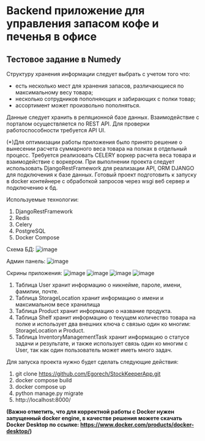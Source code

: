 <h1>Backend приложение для управления запасом кофе и печенья в офисе</h1>
<h2>Тестовое задание в Numedy</h2>

Структуру хранения информации следует выбрать с учетом того что: 
* есть несколько мест для хранения запасов, различающиеся по максимальному весу товара; 
* несколько сотрудников пополняющих и забирающих с полки товар; 
* ассортимент может произвольно пополняться.

Данные следует хранить в реляционной базе данных. 
Взаимодействие с порталом осуществляется по REST API. Для проверки работоспособности требуется API UI.

(*)Для оптимизации работы приложения было принято решение о вынесении расчета суммарного веса товара на полках в отдельный процесс. Требуется реализовать CELERY воркер расчета веса товара и взаимодействие с воркером.
При выполнении проекта следует использовать DjangoRestFramework для реализации API, ORM DJANGO для подключения к базе данных. Готовый проект подготовить к запуску в docker контейнере с обработкой запросов через wsgi веб сервер и подключению к бд.



Используемые технологии:
1) DjangoRestFramework
2) Redis
3) Celery
4) PostgreSQL
5) Docker Compose

Схема БД:
![image](https://github.com/Egorech/StockKeeperApp/assets/90097022/f79e0fd0-23c6-4d03-b72c-04816cc39aa0)

Админ панель:
![image](https://github.com/Egorech/StockKeeperApp/assets/90097022/2e6b2d3e-c5eb-4e5a-94cb-b54f1275e961)

Скрины приложения:
![image](https://github.com/Egorech/StockKeeperApp/assets/90097022/08fb0ff7-5549-4155-8ce0-8185768d0d27)
![image](https://github.com/Egorech/StockKeeperApp/assets/90097022/16a86446-9bed-45fc-8932-1110347ee3c3)
![image](https://github.com/Egorech/StockKeeperApp/assets/90097022/257ca8bb-873e-4b58-936e-c014e775c18f)
![image](https://github.com/Egorech/StockKeeperApp/assets/90097022/a0a0fc7c-cbca-4cfc-83b8-6fd2b3aebed4)



1) Таблица User хранит информацию о никнейме, пароле, имени, фамилии, почте.
2) Таблица StorageLocation хранит информацию о имени и максимальном весе хранилища
3) Таблица Product хранит информацию о название продукта.
4) Таблица Shelf хранит информацию о текущем количество товара на полке и использует два внешних ключа с связью один ко многим: StorageLocation и Product.
5) Таблица InventoryManagementTask хранит информацию о статусе задачи и результате, и также использует связь один ко многим с User, так как один пользователь может иметь много задач.

Для запуска проекта нужно будет сделать следующие действия:
1) git clone https://github.com/Egorech/StockKeeperApp.git
2) docker compose build
3) docker compose up
4) python manage.py migrate
5) http://localhost:8000/

<strong>(Важно отметить, что для корректной работы с Docker нужен запущенный docker engine, в качестве решения можете скачать Docker Desktop по ссылке: https://www.docker.com/products/docker-desktop/)</strong>
